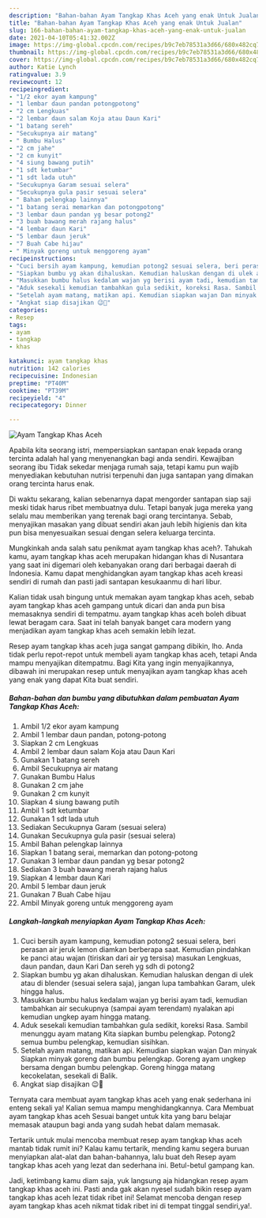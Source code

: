 ```yaml
---
description: "Bahan-bahan Ayam Tangkap Khas Aceh yang enak Untuk Jualan"
title: "Bahan-bahan Ayam Tangkap Khas Aceh yang enak Untuk Jualan"
slug: 166-bahan-bahan-ayam-tangkap-khas-aceh-yang-enak-untuk-jualan
date: 2021-04-10T05:41:32.002Z
image: https://img-global.cpcdn.com/recipes/b9c7eb78531a3d66/680x482cq70/ayam-tangkap-khas-aceh-foto-resep-utama.jpg
thumbnail: https://img-global.cpcdn.com/recipes/b9c7eb78531a3d66/680x482cq70/ayam-tangkap-khas-aceh-foto-resep-utama.jpg
cover: https://img-global.cpcdn.com/recipes/b9c7eb78531a3d66/680x482cq70/ayam-tangkap-khas-aceh-foto-resep-utama.jpg
author: Katie Lynch
ratingvalue: 3.9
reviewcount: 12
recipeingredient:
- "1/2 ekor ayam kampung"
- "1 lembar daun pandan potongpotong"
- "2 cm Lengkuas"
- "2 lembar daun salam Koja atau Daun Kari"
- "1 batang sereh"
- "Secukupnya air matang"
- " Bumbu Halus"
- "2 cm jahe"
- "2 cm kunyit"
- "4 siung bawang putih"
- "1 sdt ketumbar"
- "1 sdt lada utuh"
- "Secukupnya Garam sesuai selera"
- "Secukupnya gula pasir sesuai selera"
- " Bahan pelengkap lainnya"
- "1 batang serai memarkan dan potongpotong"
- "3 lembar daun pandan yg besar potong2"
- "3 buah bawang merah rajang halus"
- "4 lembar daun Kari"
- "5 lembar daun jeruk"
- "7 Buah Cabe hijau"
- " Minyak goreng untuk menggoreng ayam"
recipeinstructions:
- "Cuci bersih ayam kampung, kemudian potong2 sesuai selera, beri perasan air jeruk lemon diamkan berberapa saat. Kemudian pindahkan ke panci atau wajan (tiriskan dari air yg tersisa) masukan Lengkuas, daun pandan, daun Kari Dan sereh yg sdh di potong2"
- "Siapkan bumbu yg akan dihaluskan. Kemudian haluskan dengan di ulek atau di blender (sesuai selera saja), jangan lupa tambahkan Garam, ulek hingga halus."
- "Masukkan bumbu halus kedalam wajan yg berisi ayam tadi, kemudian tambahkan air secukupnya (sampai ayam terendam) nyalakan api kemudian ungkep ayam hingga matang."
- "Aduk sesekali kemudian tambahkan gula sedikit, koreksi Rasa. Sambil menunggu ayam matang Kita siapkan bumbu pelengkap. Potong2 semua bumbu pelengkap, kemudian sisihkan."
- "Setelah ayam matang, matikan api. Kemudian siapkan wajan Dan minyak Siapkan minyak goreng dan bumbu pelengkap. Goreng ayam ungkep bersama dengan bumbu pelengkap. Goreng hingga matang kecokelatan, sesekali di Balik."
- "Angkat siap disajikan 😉🙏"
categories:
- Resep
tags:
- ayam
- tangkap
- khas

katakunci: ayam tangkap khas 
nutrition: 142 calories
recipecuisine: Indonesian
preptime: "PT40M"
cooktime: "PT39M"
recipeyield: "4"
recipecategory: Dinner

---
```



![Ayam Tangkap Khas Aceh](https://img-global.cpcdn.com/recipes/b9c7eb78531a3d66/680x482cq70/ayam-tangkap-khas-aceh-foto-resep-utama.jpg)

Apabila kita seorang istri, mempersiapkan santapan enak kepada orang tercinta adalah hal yang menyenangkan bagi anda sendiri. Kewajiban seorang ibu Tidak sekedar menjaga rumah saja, tetapi kamu pun wajib menyediakan kebutuhan nutrisi terpenuhi dan juga santapan yang dimakan orang tercinta harus enak.

Di waktu  sekarang, kalian sebenarnya dapat mengorder santapan siap saji meski tidak harus ribet membuatnya dulu. Tetapi banyak juga mereka yang selalu mau memberikan yang terenak bagi orang tercintanya. Sebab, menyajikan masakan yang dibuat sendiri akan jauh lebih higienis dan kita pun bisa menyesuaikan sesuai dengan selera keluarga tercinta. 



Mungkinkah anda salah satu penikmat ayam tangkap khas aceh?. Tahukah kamu, ayam tangkap khas aceh merupakan hidangan khas di Nusantara yang saat ini digemari oleh kebanyakan orang dari berbagai daerah di Indonesia. Kamu dapat menghidangkan ayam tangkap khas aceh kreasi sendiri di rumah dan pasti jadi santapan kesukaanmu di hari libur.

Kalian tidak usah bingung untuk memakan ayam tangkap khas aceh, sebab ayam tangkap khas aceh gampang untuk dicari dan anda pun bisa memasaknya sendiri di tempatmu. ayam tangkap khas aceh boleh dibuat lewat beragam cara. Saat ini telah banyak banget cara modern yang menjadikan ayam tangkap khas aceh semakin lebih lezat.

Resep ayam tangkap khas aceh juga sangat gampang dibikin, lho. Anda tidak perlu repot-repot untuk membeli ayam tangkap khas aceh, tetapi Anda mampu menyajikan ditempatmu. Bagi Kita yang ingin menyajikannya, dibawah ini merupakan resep untuk menyajikan ayam tangkap khas aceh yang enak yang dapat Kita buat sendiri.

<!--inarticleads1-->

##### Bahan-bahan dan bumbu yang dibutuhkan dalam pembuatan Ayam Tangkap Khas Aceh:

1. Ambil 1/2 ekor ayam kampung
1. Ambil 1 lembar daun pandan, potong-potong
1. Siapkan 2 cm Lengkuas
1. Ambil 2 lembar daun salam Koja atau Daun Kari
1. Gunakan 1 batang sereh
1. Ambil Secukupnya air matang
1. Gunakan  Bumbu Halus
1. Gunakan 2 cm jahe
1. Gunakan 2 cm kunyit
1. Siapkan 4 siung bawang putih
1. Ambil 1 sdt ketumbar
1. Gunakan 1 sdt lada utuh
1. Sediakan Secukupnya Garam (sesuai selera)
1. Gunakan Secukupnya gula pasir (sesuai selera)
1. Ambil  Bahan pelengkap lainnya
1. Siapkan 1 batang serai, memarkan dan potong-potong
1. Gunakan 3 lembar daun pandan yg besar potong2
1. Sediakan 3 buah bawang merah rajang halus
1. Siapkan 4 lembar daun Kari
1. Ambil 5 lembar daun jeruk
1. Gunakan 7 Buah Cabe hijau
1. Ambil  Minyak goreng untuk menggoreng ayam




<!--inarticleads2-->

##### Langkah-langkah menyiapkan Ayam Tangkap Khas Aceh:

1. Cuci bersih ayam kampung, kemudian potong2 sesuai selera, beri perasan air jeruk lemon diamkan berberapa saat. Kemudian pindahkan ke panci atau wajan (tiriskan dari air yg tersisa) masukan Lengkuas, daun pandan, daun Kari Dan sereh yg sdh di potong2
1. Siapkan bumbu yg akan dihaluskan. Kemudian haluskan dengan di ulek atau di blender (sesuai selera saja), jangan lupa tambahkan Garam, ulek hingga halus.
1. Masukkan bumbu halus kedalam wajan yg berisi ayam tadi, kemudian tambahkan air secukupnya (sampai ayam terendam) nyalakan api kemudian ungkep ayam hingga matang.
1. Aduk sesekali kemudian tambahkan gula sedikit, koreksi Rasa. Sambil menunggu ayam matang Kita siapkan bumbu pelengkap. Potong2 semua bumbu pelengkap, kemudian sisihkan.
1. Setelah ayam matang, matikan api. Kemudian siapkan wajan Dan minyak Siapkan minyak goreng dan bumbu pelengkap. Goreng ayam ungkep bersama dengan bumbu pelengkap. Goreng hingga matang kecokelatan, sesekali di Balik.
1. Angkat siap disajikan 😉🙏




Ternyata cara membuat ayam tangkap khas aceh yang enak sederhana ini enteng sekali ya! Kalian semua mampu menghidangkannya. Cara Membuat ayam tangkap khas aceh Sesuai banget untuk kita yang baru belajar memasak ataupun bagi anda yang sudah hebat dalam memasak.

Tertarik untuk mulai mencoba membuat resep ayam tangkap khas aceh mantab tidak rumit ini? Kalau kamu tertarik, mending kamu segera buruan menyiapkan alat-alat dan bahan-bahannya, lalu buat deh Resep ayam tangkap khas aceh yang lezat dan sederhana ini. Betul-betul gampang kan. 

Jadi, ketimbang kamu diam saja, yuk langsung aja hidangkan resep ayam tangkap khas aceh ini. Pasti anda gak akan nyesel sudah bikin resep ayam tangkap khas aceh lezat tidak ribet ini! Selamat mencoba dengan resep ayam tangkap khas aceh nikmat tidak ribet ini di tempat tinggal sendiri,ya!.

